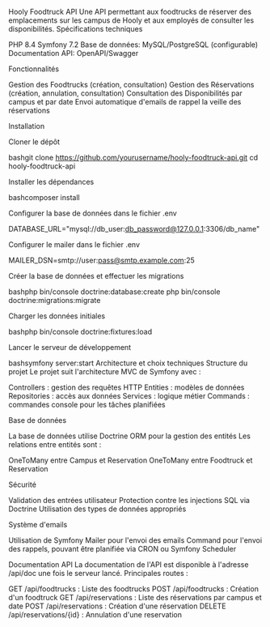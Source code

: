 Hooly Foodtruck API
Une API permettant aux foodtrucks de réserver des emplacements sur les campus de Hooly et aux employés de consulter les disponibilités.
Spécifications techniques

PHP 8.4
Symfony 7.2
Base de données: MySQL/PostgreSQL (configurable)
Documentation API: OpenAPI/Swagger

Fonctionnalités

Gestion des Foodtrucks (création, consultation)
Gestion des Réservations (création, annulation, consultation)
Consultation des Disponibilités par campus et par date
Envoi automatique d'emails de rappel la veille des réservations

Installation

Cloner le dépôt

bashgit clone https://github.com/yourusername/hooly-foodtruck-api.git
cd hooly-foodtruck-api

Installer les dépendances

bashcomposer install

Configurer la base de données dans le fichier .env

DATABASE_URL="mysql://db_user:db_password@127.0.0.1:3306/db_name"

Configurer le mailer dans le fichier .env

MAILER_DSN=smtp://user:pass@smtp.example.com:25

Créer la base de données et effectuer les migrations

bashphp bin/console doctrine:database:create
php bin/console doctrine:migrations:migrate

Charger les données initiales

bashphp bin/console doctrine:fixtures:load

Lancer le serveur de développement

bashsymfony server:start
Architecture et choix techniques
Structure du projet
Le projet suit l'architecture MVC de Symfony avec :

Controllers : gestion des requêtes HTTP
Entities : modèles de données
Repositories : accès aux données
Services : logique métier
Commands : commandes console pour les tâches planifiées

Base de données

La base de données utilise Doctrine ORM pour la gestion des entités
Les relations entre entités sont :

OneToMany entre Campus et Reservation
OneToMany entre Foodtruck et Reservation



Sécurité

Validation des entrées utilisateur
Protection contre les injections SQL via Doctrine
Utilisation des types de données appropriés

Système d'emails

Utilisation de Symfony Mailer pour l'envoi des emails
Command pour l'envoi des rappels, pouvant être planifiée via CRON ou Symfony Scheduler

Documentation API
La documentation de l'API est disponible à l'adresse /api/doc une fois le serveur lancé.
Principales routes :

GET /api/foodtrucks : Liste des foodtrucks
POST /api/foodtrucks : Création d'un foodtruck
GET /api/reservations : Liste des réservations par campus et date
POST /api/reservations : Création d'une réservation
DELETE /api/reservations/{id} : Annulation d'une reservation